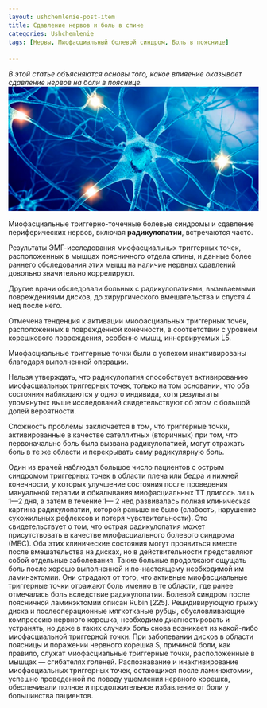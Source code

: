 ```yaml
---
layout: ushchemlenie-post-item
title: Сдавление нервов и боль в спине
categories: Ushchemlenie
tags: [Нервы, Миофасциальный болевой синдром, Боль в пояснице]

---
```

*В этой статье объясняются основы того, какое влияение оказывает сдавление нервов на боли в пояснице.*
![факторы](/images/ushchemlenie/nerv.jpg)

Миофасциальные триггерно-точечные болевые синдромы и сдавление периферических нервов, включая **радикулопатии**, встречаются часто. 

Результаты ЭМГ-исследования миофасциальных триггерных точек, расположенных в мышцах поясничного отдела спины, и данные более раннего обследования этих мышц на наличие нервных сдавлений довольно значительно коррелируют. 

Другие врачи обследовали больных с радикулопатиями, вызываемыми повреждениями дисков, до хирургического вмешательства и спустя 4 нед после него. 

Отмечена тенденция к активации миофасциальных триггерных точек, расположенных в поврежденной конечности, в соответствии с уровнем корешкового повреждения, особенно мышц, иннервируемых L5.

 Миофасциальные триггерные точки были с успехом инактивированы благодаря выполненной операции.
 
Нельзя утверждать, что радикулопатия способствует активированию миофасциальных триггерных точек, только на том основании, что оба состояния наблюдаются у одного индивида, хотя результаты упомянутых выше исследований свидетельствуют об этом с большой долей вероятности. 

Сложность проблемы заключается в том, что триггерные точки, активированные в качестве сателлитных (вторичных) при том, что первоначально боль была вызвана радикулопатией, могут отражать боль в те же области и перекрывать саму радикулярную боль. 

Один из врачей наблюдал большое число пациентов с острым синдромом триггерных точек в области плеча или бедра и нижней конечности, у которых улучшение состояния после проведения мануальной терапии и обкалывания миофасциальных ТТ длилось лишь 1—2 дня, а затем в течение 1— 2 нед развивалась полная клиническая картина радикулопатии, которой раньше не было (слабость, нарушение сухожильных рефлексов и потеря чувствительности). Это свидетельствует о том, что острая радикулопатия может присутствовать в качестве миофасциального болевого синдрома (МБС).
Оба этих клинические состояния могут проявиться вместе после вмешательства на дисках, но в действительности представляют собой отдельные заболевания. Такие больные продолжают ощущать боль после хорошо выполненной и по-настоящему необходимой им ламинэктомии. Они страдают от того, что активные миофасциальные триггерные точки отражают боль именно в те области, где ранее отмечалась боль вследствие радикулопатии. Болевой синдром после поясничной ламинэктомии описан Rubin [225]. Рецидивирующую грыжу диска и послеоперационные мягкотканые рубцы, обусловливающие компрессию нервного корешка, необходимо диагностировать и устранять, но даже в таких случаях боль снова возникает из какой-либо миофасциальной триггерной точки. При заболевании дисков в области поясницы и поражении нервного корешка S, причиной боли, как правило, служат миофасциальные триггерные точки, расположенные в мышцах — сгибателях голеней.
Распознавание и инакгивирование миофасциальных триггерных точек, остающихся после ламинэктомии, успешно проведенной по поводу ущемления нервного корешка, обеспечивали полное и продолжительное избавление от боли у большинства пациентов.

